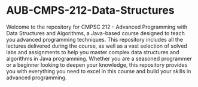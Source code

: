 # AUB-CMPS-212-Data-Structures
Welcome to the repository for CMPSC 212 - Advanced Programming with Data Structures and Algorithms, a Java-based course designed to teach you advanced programming techniques. This repository includes all the lectures delivered during the course, as well as a vast selection of solved labs and assignments to help you master complex data structures and algorithms in Java programming. Whether you are a seasoned programmer or a beginner looking to deepen your knowledge, this repository provides you with everything you need to excel in this course and build your skills in advanced programming.
